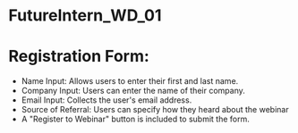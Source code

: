 # FutureIntern_WD_01

# Registration Form:

- Name Input: Allows users to enter their first and last name.
- Company Input: Users can enter the name of their company.
- Email Input: Collects the user's email address.
- Source of Referral: Users can specify how they heard about the webinar
- A "Register to Webinar" button is included to submit the form.
